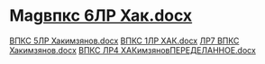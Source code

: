# Mag[впкс 6ЛР Хак.docx](https://github.com/azat111/Mag/files/10753951/6.docx)
[ВПКС 5ЛР Хакимзянов.docx](https://github.com/azat111/Mag/files/10753952/5.docx)
[ВПКС  1ЛР ХАК.docx](https://github.com/azat111/Mag/files/10753956/1.docx)
[ЛР7 ВПКС Хакимзянов.docx](https://github.com/azat111/Mag/files/10753957/7.docx)
[ВПКС ЛР4 ХАКимзяновПЕРЕДЕЛАННОЕ.docx](https://github.com/azat111/Mag/files/10753959/4.docx)
